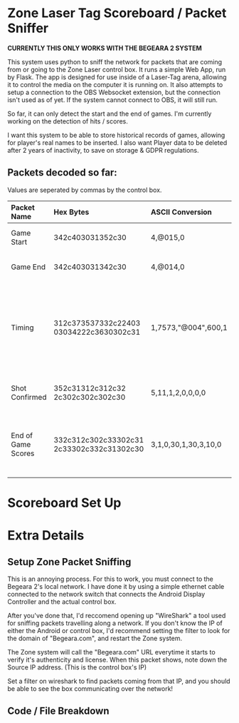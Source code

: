 # Zone Laser Tag Scoreboard / Packet Sniffer

**CURRENTLY THIS ONLY WORKS WITH THE BEGEARA 2 SYSTEM**

This system uses python to sniff the network for packets that are coming from or going to the Zone Laser control box.
It runs a simple Web App, run by Flask.
The app is designed for use inside of a Laser-Tag arena, allowing it to control the media on the computer it is running on.
It also attempts to setup a connection to the OBS Websocket extension, but the connection isn't used as of yet.
If the system cannot connect to OBS, it will still run.

So far, it can only detect the start and the end of games. I'm currently working on the detection of hits / scores.

I want this system to be able to store historical records of games, allowing for player's real names to be inserted.
I also want Player data to be deleted after 2 years of inactivity, to save on storage & GDPR regulations.

## Packets decoded so far:

Values are seperated by commas by the control box.

| Packet Name       | Hex Bytes                                          | ASCII Conversion           | Details                                                          | English Translation                                                      |
| :---------------- | :------                                            | :------                    |:------                                                           |:------                                                                   |        
| Game Start        |  342c403031352c30                                  | 4,@015,0                   | EventType, Game Status, ?                                        | The Game Started                                                         | 
| Game End          |  342c403031342c30                                  | 4,@014,0                   | EventType, Game Status, ?                                        | The Game Ended                                                           |
| Timing            |  312c373537332c22403<br />03034222c3630302c31      | 1,7573,"@004",600,1        | EventType, Game Number/Id?, Game Mode?, Seconds Remaining, ?     | Game number 7573 (Game Mode Id 4) has 10 Minutes (600 Seconds) remaining |
| Shot Confirmed    |  352c31312c312c32<br />2c302c302c302c30            | 5,11,1,2,0,0,0,0           | EventType, GunShotId, ShooterGunId, ?, ?, ?, ?, ?                | Gun Id 11 was shot by Gun Id 1                                           |
| End of Game Scores|  332c312c302c33302c31<br />2c33302c332c31302c30    | 3,1,0,30,1,30,3,10,0       | EventType, GunID, ?, Score, Team 1?, Score, ?, Accuracy, ?       | Gun Id 1, Team 1, has a final score of 30 and a final acurracy of 30%    |

# Scoreboard Set Up

# Extra Details

## Setup Zone Packet Sniffing

This is an annoying process.
For this to work, you must connect to the Begeara 2's local network. I have done it by using a simple ethernet cable connected to the network switch that connects the Android Display Controller and the actual control box.

After you've done that, I'd reccomend opening up "WireShark" a tool used for sniffing packets travelling along a network.
If you don't know the IP of either the Android or control box, I'd recommend setting the filter to look for the domain of "Begeara.com", and restart the Zone system. 

The Zone system will call the "Begeara.com" URL everytime it starts to verify it's authenticity and license. 
When this packet shows, note down the Source IP address. (This is the control box's IP)

Set a filter on wireshark to find packets coming from that IP, and you should be able to see the box communicating over the network!

## Code / File Breakdown
